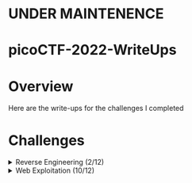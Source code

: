 # UNDER MAINTENENCE
# picoCTF-2022-WriteUps

# Overview
Here are the write-ups for the challenges I completed

# Challenges

<details>
  <summary>Reverse Engineering (2/12)</summary>
  
  | Challenge | Solved |
  | --------- | ------ |
  | unpackme.py | N |
  | unpackme | N |
  | [Safe Opener](https://github.com/Bsnookie9/picoCTF-2022-WriteUps/tree/main/Reverse%20Engineering/Safe%20Opener) | Y |
  | patchme.py | N |
  | GDB Test Drive | N |
  | [Fresh Java](https://github.com/Bsnookie9/picoCTF-2022-WriteUps/tree/main/Reverse%20Engineering/Fresh%20Java) | Y |
  | file-run2 | N |
  | file-run1 | N |
  | bloat.py | N |
  | Bbbbloat | N |
  | Wizardlike | N |
  | Keygenme | N |

</details>

<details>
  <summary>Web Exploitation (10/12)</summary>
  
  | Challenge | Solved |
  | --------- | ------ |
  | [Local Authority](https://github.com/Bsnookie9/picoCTF-2022-WriteUps/tree/main/Web%20Exploitation/Local%20Authority) | Y |
  | [Inspect HTML](https://github.com/Bsnookie9/picoCTF-2022-WriteUps/tree/main/Web%20Exploitation/Inspect%20HTML) | Y |
  | [Includes](https://github.com/Bsnookie9/picoCTF-2022-WriteUps/tree/main/Web%20Exploitation/Includes) | Y |
  | [SQLiLite](https://github.com/Bsnookie9/picoCTF-2022-WriteUps/tree/main/Web%20Exploitation/SQLiLite) | Y |
  | [SQL Direct](https://github.com/Bsnookie9/picoCTF-2022-WriteUps/tree/main/Web%20Exploitation/SQL%20Direct) | Y |
  | [Secrets](https://github.com/Bsnookie9/picoCTF-2022-WriteUps/tree/main/Web%20Exploitation/Secrets) | Y |
  | [Search source](https://github.com/Bsnookie9/picoCTF-2022-WriteUps/tree/main/Web%20Exploitation/Search%20source) | Y |
  | [Roboto Sans](https://github.com/Bsnookie9/picoCTF-2022-WriteUps/tree/main/Web%20Exploitation/Roboto%20Sans) | Y |
  | [Power Cookie](https://github.com/Bsnookie9/picoCTF-2022-WriteUps/tree/main/Web%20Exploitation/Power%20Cookie) | Y |
  | [Forbidden Paths](https://github.com/Bsnookie9/picoCTF-2022-WriteUps/tree/main/Web%20Exploitation/Forbidden%20Paths) | Y |
  | noted | N |
  | Live Art | N |

</details>
